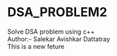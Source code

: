 # DSA_PROBLEM2
Solve DSA problem using c++
<br>
Author:- Salekar Avishkar Dattatray
<br>
This is a new feture